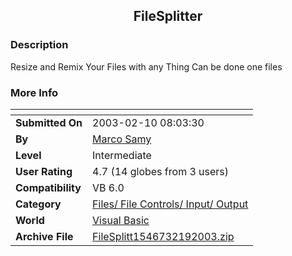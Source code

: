 ﻿<div align="center">

## FileSplitter


</div>

### Description

Resize and Remix Your Files with any Thing Can be done one files
 
### More Info
 


<span>             |<span>
---                |---
**Submitted On**   |2003-02-10 08:03:30
**By**             |[Marco Samy](https://github.com/Planet-Source-Code/PSCIndex/blob/master/ByAuthor/marco-samy.md)
**Level**          |Intermediate
**User Rating**    |4.7 (14 globes from 3 users)
**Compatibility**  |VB 6\.0
**Category**       |[Files/ File Controls/ Input/ Output](https://github.com/Planet-Source-Code/PSCIndex/blob/master/ByCategory/files-file-controls-input-output__1-3.md)
**World**          |[Visual Basic](https://github.com/Planet-Source-Code/PSCIndex/blob/master/ByWorld/visual-basic.md)
**Archive File**   |[FileSplitt1546732192003\.zip](https://github.com/Planet-Source-Code/marco-samy-filesplitter__1-43336/archive/master.zip)








